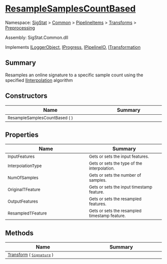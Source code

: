 # [ResampleSamplesCountBased](./ResampleSamplesCountBased.md)

Namespace: [SigStat]() > [Common](./../../../README.md) > [PipelineItems]() > [Transforms]() > [Preprocessing](./README.md)

Assembly: SigStat.Common.dll

Implements [ILoggerObject](./../../../ILoggerObject.md), [IProgress](./../../../Helpers/IProgress.md), [IPipelineIO](./../../../Pipeline/IPipelineIO.md), [ITransformation](./../../../ITransformation.md)

## Summary
Resamples an online signature to a specific sample count using the specified [IInterpolation](https://github.com/hargitomi97/sigstat/blob/master/docs/md/SigStat/Common/PipelineItems/Transforms/Preprocessing/IInterpolation.md) algorithm

## Constructors

| Name<img width=450> | Summary<img width=450> | 
| --- | --- | 
| <sub>ResampleSamplesCountBased (  )</sub>| <sub></sub>| <br>


## Properties

| Name<img width=450> | Summary<img width=450> | 
| --- | --- | 
| <sub>InputFeatures</sub>| <sub>Gets or sets the input features.</sub>| <br>
| <sub>InterpolationType</sub>| <sub>Gets or sets the type of the interpolation. <seealso cref="T:SigStat.Common.PipelineItems.Transforms.Preprocessing.IInterpolation" /></sub>| <br>
| <sub>NumOfSamples</sub>| <sub>Gets or sets the number of samples.</sub>| <br>
| <sub>OriginalTFeature</sub>| <sub>Gets or sets the input timestamp feature.</sub>| <br>
| <sub>OutputFeatures</sub>| <sub>Gets or sets the resampled  features.</sub>| <br>
| <sub>ResampledTFeature</sub>| <sub>Gets or sets the resampled timestamp feature.</sub>| <br>


## Methods

| Name<img width=450> | Summary<img width=450> | 
| --- | --- | 
| <sub>[Transform](./Methods/ResampleSamplesCountBased-100663829.md) ( [`Signature`](./../../../Signature.md) )</sub>| <sub></sub>| <br>


